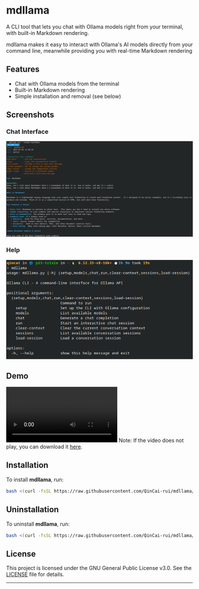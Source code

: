 # mdllama

A CLI tool that lets you chat with Ollama models right from your terminal, with built-in Markdown rendering.

mdllama makes it easy to interact with Ollama's AI models directly from your command line, meanwhile providing you with real-time Markdown rendering

## Features

- Chat with Ollama models from the terminal
- Built-in Markdown rendering
- Simple installation and removal (see below)

## Screenshots

### Chat Interface
![Chat](assets/chat.png)

### Help
![Help](assets/help.png)

## Demo

<video controls src="assets/demo.webm" title="Demo"></video>
Note: If the video does not play, you can download it [here](assets/demo.webm).

## Installation

To install **mdllama**, run:

```bash
bash <(curl -fsSL https://raw.githubusercontent.com/QinCai-rui/mdllama/refs/heads/main/install.sh)
```

## Uninstallation

To uninstall **mdllama**, run:

```bash
bash <(curl -fsSL https://raw.githubusercontent.com/QinCai-rui/mdllama/refs/heads/main/uninstall.sh)
```

## License

This project is licensed under the GNU General Public License v3.0. See the [LICENSE](LICENSE) file for details.

---
